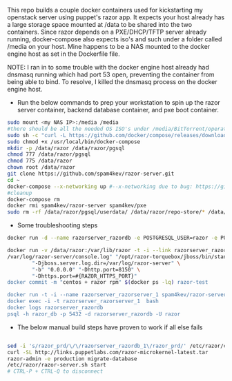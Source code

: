 This repo builds a couple docker containers used for kickstarting my openstack server using puppet's razor app.
It expects your host already has a large storage space mounted at /data to be shared into the two containers. Since razor depends on a PXE/DHCP/TFTP server already running, docker-compose also expects iso's and such under a folder called /media on your host. Mine happens to be a NAS mounted to the docker engine host as set in the Dockerfile file.

NOTE: I ran in to some trouble with the docker engine host already had dnsmasq running which had port 53 open, preventing the container from being able to bind. To resolve, I killed the dnsmasq process on the docker engine host.

-  Run the below commands to prep your workstation to spin up the razor server container, backend database container, and pxe boot container.
```bash
sudo mount <my NAS IP>:/media /media
#there should be all the needed OS ISO's under /media/BitTorrent/operating_systems/\<os name (eg; centos)>
sudo sh -c "curl -L https://github.com/docker/compose/releases/download/1.5.2/docker-compose-`uname -s`-`uname -m` > /usr/local/bin/docker-compose"
sudo chmod +x /usr/local/bin/docker-compose
mkdir -p /data/razor /data/razor/pgsql
chmod 777 /data/razor/pgsql
chmod 775 /data/razor
chown root /data/razor
git clone https://github.com/spam4kev/razor-server.git
cd ~
docker-compose --x-networking up #--x-networking due to bug: https://github.com/docker/compose/issues/2480
#cleanup
docker-compose rm
docker rmi spam4kev/razor-server spam4kev/pxe
sudo rm -rf /data/razor/pgsql/userdata/ /data/razor/repo-store/* /data/razor/razor-server.sh
```

-  Some troubleshooting steps

```bash
docker run -d --name razorserver_razordb -e POSTGRESQL_USER=razor -e POSTGRESQL_PASSWORD=mypass -e POSTGRESQL_DATABASE=razor_prd -v /data/razor/pg centos/postgresql-94-centos7

docker run -v /data/razor:/var/lib/razor -t -i --link razorserver_razordb --name razorserver_razorserver_1 centos sh
/var/log/razor-server/console.log" "/opt/razor-torquebox/jboss/bin/standalone.sh" \
        "-Djboss.server.log.dir=/var/log/razor-server" \
        "-b" "0.0.0.0" "-Dhttp.port=8150" \
        "-Dhttps.port=#{RAZOR_HTTPS_PORT}"
docker commit -m "centos + razor rpm" $(docker ps -lq) razor-test

docker run -t -i --name razorserver_razorserver_1 spam4kev/razor-server sh
docker exec -i -t razorserver_razorserver_1  bash
docker logs razorserver_razordb
psql -h razor_db -p 5432 -d razorserver_razordb -U razor
```


-  The below manual build steps have proven to work if all else fails

```bash

sed -i 's/razor_prd/\/\/razorserver_razordb_1\/razor_prd/' /etc/razor/config.yaml
curl -SL http://links.puppetlabs.com/razor-microkernel-latest.tar      | tar -xC /var/lib/razor/repo-store/
razor-admin -e production migrate-database
/etc/razor/razor-server.sh start
# CTRL-P + CTRL-Q to disconnect
```  
